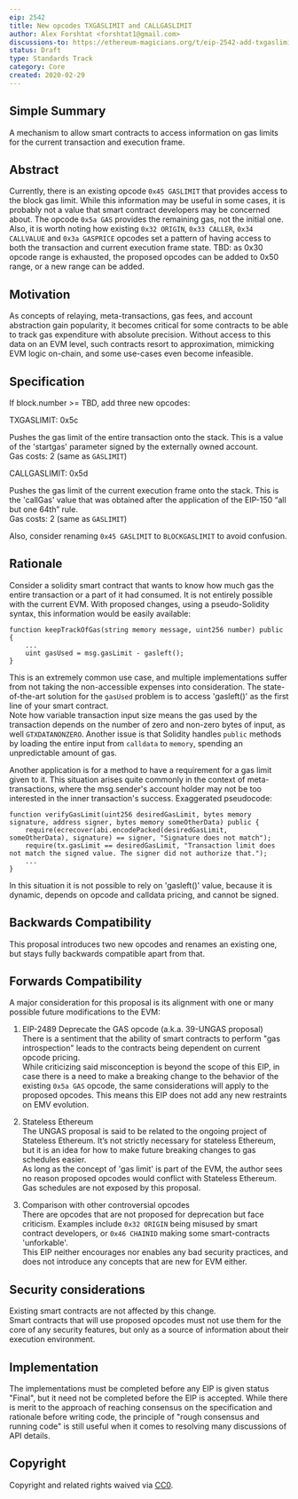 ```yaml
---
eip: 2542
title: New opcodes TXGASLIMIT and CALLGASLIMIT
author: Alex Forshtat <forshtat1@gmail.com>
discussions-to: https://ethereum-magicians.org/t/eip-2542-add-txgaslimit-callgaslimit-txgasrefund-opcodes
status: Draft
type: Standards Track
category: Core
created: 2020-02-29
---
```


<!--You can leave these HTML comments in your merged EIP and delete the visible duplicate text guides, they will not appear and may be helpful to refer to if you edit it again. This is the suggested template for new EIPs. Note that an EIP number will be assigned by an editor. When opening a pull request to submit your EIP, please use an abbreviated title in the filename, `eip-draft_title_abbrev.md`. The title should be 44 characters or less.-->

## Simple Summary
<!--"If you can't explain it simply, you don't understand it well enough." Provide a simplified and layman-accessible explanation of the EIP.-->
A mechanism to allow smart contracts to access information on gas limits for the current transaction and execution frame.

## Abstract
Currently, there is an existing opcode `0x45 GASLIMIT` that provides access to the block gas limit. While this information may be useful in some cases, it is probably not a value that smart contract developers may be concerned about. The opcode `0x5a GAS` provides the remaining gas, not the initial one. Also, it is worth noting how existing `0x32 ORIGIN`, `0x33 CALLER`, `0x34 CALLVALUE` and `0x3a GASPRICE` opcodes set a pattern of having access to both the transaction and current execution frame state.
TBD: as 0x30 opcode range is exhausted, the proposed opcodes can be added to 0x50 range, or a new range can be added.

## Motivation
<!--The motivation is critical for EIPs that want to change the Ethereum protocol. It should clearly explain why the existing protocol specification is inadequate to address the problem that the EIP solves. EIP submissions without sufficient motivation may be rejected outright.-->
As concepts of relaying, meta-transactions, gas fees, and account abstraction gain popularity, it becomes critical for some contracts to be able to track gas expenditure with absolute precision. Without access to this data on an EVM level, such contracts resort to approximation, mimicking EVM logic on-chain, and some use-cases even become infeasible.

## Specification
If block.number >= TBD, add three new opcodes:

TXGASLIMIT: 0x5c

Pushes the gas limit of the entire transaction onto the stack. This is a value of the 'startgas' parameter signed by the externally owned account.    
Gas costs: 2 (same as `GASLIMIT`)

CALLGASLIMIT: 0x5d

Pushes the gas limit of the current execution frame onto the stack. This is the 'callGas' value that was obtained after the application of the EIP-150 “all but one 64th” rule.  
Gas costs: 2 (same as `GASLIMIT`)

Also, consider renaming `0x45 GASLIMIT` to `BLOCKGASLIMIT` to avoid confusion.

## Rationale
<!--The rationale fleshes out the specification by describing what motivated the design and why particular design decisions were made. It should describe alternate designs that were considered and related work, e.g. how the feature is supported in other languages. The rationale may also provide evidence of consensus within the community, and should discuss important objections or concerns raised during discussion.-->
Consider a solidity smart contract that wants to know how much gas the entire transaction or a part of it had consumed. It is not entirely possible with the current EVM. With proposed changes, using a pseudo-Solidity syntax, this information would be easily available:
```
function keepTrackOfGas(string memory message, uint256 number) public {
    ...
    uint gasUsed = msg.gasLimit - gasleft();
}
```
This is an extremely common use case, and multiple implementations suffer from not taking the non-accessible expenses into consideration. The state-of-the-art solution for the `gasUsed` problem is to access 'gasleft()' as the first line of your smart contract.  
Note how variable transaction input size means the gas used by the transaction depends on the number of zero and non-zero bytes of input, as well `GTXDATANONZERO`. Another issue is that Solidity handles `public` methods by loading the entire input from `calldata` to `memory`, spending an unpredictable amount of gas.

Another application is for a method to have a requirement for a gas limit given to it. This situation arises quite commonly in the context of meta-transactions, where the msg.sender's account holder may not be too interested in the inner transaction's success. Exaggerated pseudocode:

```
function verifyGasLimit(uint256 desiredGasLimit, bytes memory signature, address signer, bytes memory someOtherData) public {
    require(ecrecover(abi.encodePacked(desiredGasLimit, someOtherData), signature) == signer, "Signature does not match");
    require(tx.gasLimit == desiredGasLimit, "Transaction limit does not match the signed value. The signer did not authorize that.");
    ...
}
``` 
In this situation it is not possible to rely on 'gasleft()' value, because it is dynamic, depends on opcode and calldata pricing, and cannot be signed.


## Backwards Compatibility
This proposal introduces two new opcodes and renames an existing one, but stays fully backwards compatible apart from that.

## Forwards Compatibility
A major consideration for this proposal is its alignment with one or many possible future modifications to the EVM:

1. EIP-2489 Deprecate the GAS opcode (a.k.a. 39-UNGAS proposal)  
 There is a sentiment that the ability of smart contracts to perform "gas introspection" leads to the contracts being dependent on current opcode pricing.  
 While criticizing said misconception is beyond the scope of this EIP, in case there is a need to make a breaking change to the behavior of the existing `0x5a GAS` opcode, the same considerations will apply to the proposed opcodes. This means this EIP does not add any new restraints on EMV evolution.
 
2. Stateless Ethereum  
 The UNGAS proposal is said to be related to the ongoing project of Stateless Ethereum. It’s not strictly necessary for stateless Ethereum, but it is an idea for how to make future breaking changes to gas schedules easier.  
 As long as the concept of 'gas limit' is part of the EVM, the author sees no reason proposed opcodes would conflict with Stateless Ethereum. Gas schedules are not exposed by this proposal.
 
3. Comparison with other controversial opcodes   
 There are opcodes that are not proposed for deprecation but face criticism. Examples include `0x32 ORIGIN` being misused by smart contract developers, or `0x46 CHAINID` making some smart-contracts 'unforkable'.  
 This EIP neither encourages nor enables any bad security practices, and does not introduce any concepts that are new for EVM either.  
  
## Security considerations 

Existing smart contracts are not affected by this change.  
Smart contracts that will use proposed opcodes must not use them for the core of any security features, but only as a source of information about their execution environment.

## Implementation
<!--The implementations must be completed before any EIP is given status "Final", but it need not be completed before the EIP is accepted. While there is merit to the approach of reaching consensus on the specification and rationale before writing code, the principle of "rough consensus and running code" is still useful when it comes to resolving many discussions of API details.-->
The implementations must be completed before any EIP is given status "Final", but it need not be completed before the EIP is accepted. While there is merit to the approach of reaching consensus on the specification and rationale before writing code, the principle of "rough consensus and running code" is still useful when it comes to resolving many discussions of API details.

## Copyright
Copyright and related rights waived via [CC0](https://creativecommons.org/publicdomain/zero/1.0/).
